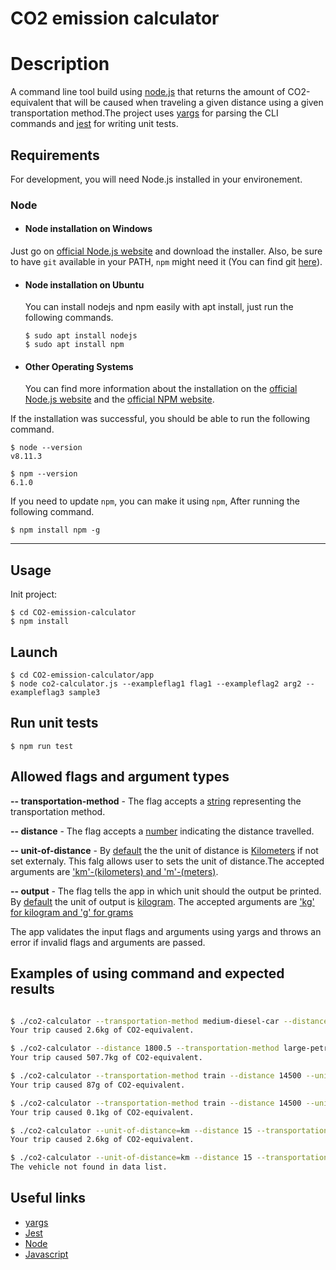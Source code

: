 # CO2 emission calculator

# Description

A command line tool build using [node.js](https://nodejs.org/en/) that returns the amount of CO2-equivalent that will be caused when traveling a given distance using a given transportation method.The project uses [yargs](http://yargs.js.org/) for parsing the CLI commands and [jest](https://jestjs.io/en/) for writing unit tests.

## Requirements

For development, you will need Node.js installed in your environement.

### Node

- #### Node installation on Windows

Just go on [official Node.js website](https://nodejs.org/) and download the installer.
Also, be sure to have `git` available in your PATH, `npm` might need it (You can find git [here](https://git-scm.com/)).

- #### Node installation on Ubuntu

  You can install nodejs and npm easily with apt install, just run the following commands.

      $ sudo apt install nodejs
      $ sudo apt install npm

- #### Other Operating Systems
  You can find more information about the installation on the [official Node.js website](https://nodejs.org/) and the [official NPM website](https://npmjs.org/).

If the installation was successful, you should be able to run the following command.

    $ node --version
    v8.11.3

    $ npm --version
    6.1.0

If you need to update `npm`, you can make it using `npm`, After running the following command.

    $ npm install npm -g

---

## Usage

Init project:

```
$ cd CO2-emission-calculator
$ npm install
```

## Launch

```
$ cd CO2-emission-calculator/app
$ node co2-calculator.js --exampleflag1 flag1 --exampleflag2 arg2 --exampleflag3 sample3
```

## Run unit tests

```
$ npm run test
```

## Allowed flags and argument types

**-- transportation-method** - The flag accepts a <ins>string</ins> representing the transportation method.<br>

**-- distance** - The flag accepts a <ins>number</ins> indicating the distance travelled. <br>

**-- unit-of-distance** - By <ins>default</ins> the the unit of distance is <ins>Kilometers</ins> if not set externaly. This falg allows user to sets the unit of distance.The accepted arguments are <ins>'km'-(kilometers) and 'm'-(meters)</ins>.<br>

**-- output** - The flag tells the app in which unit should the output be printed. By <ins>default</ins> the unit of output is <ins>kilogram</ins>. The accepted arguments are <ins>'kg' for kilogram and 'g' for grams</ins><br>

The app validates the input flags and arguments using yargs and throws an error if invalid flags and arguments are passed.

## Examples of using command and expected results

```bash

$ ./co2-calculator --transportation-method medium-diesel-car --distance 15 --unit-of-distance km
Your trip caused 2.6kg of CO2-equivalent.

$ ./co2-calculator --distance 1800.5 --transportation-method large-petrol-car
Your trip caused 507.7kg of CO2-equivalent.

$ ./co2-calculator --transportation-method train --distance 14500 --unit-of-distance m
Your trip caused 87g of CO2-equivalent.

$ ./co2-calculator --transportation-method train --distance 14500 --unit-of-distance m --output kg
Your trip caused 0.1kg of CO2-equivalent.

$ ./co2-calculator --unit-of-distance=km --distance 15 --transportation-method=medium-diesel-car
Your trip caused 2.6kg of CO2-equivalent.

$ ./co2-calculator --unit-of-distance=km --distance 15 --transportation-method=somemethodnotfound
The vehicle not found in data list.

```

## Useful links

- [yargs](https://github.com/yargs/yargs)
- [Jest](https://github.com/facebook/jest)
- [Node](https://nodejs.org/docs/latest-v13.x/api/)
- [Javascript](https://developer.mozilla.org/en-US/docs/Web/JavaScript/Guide)
